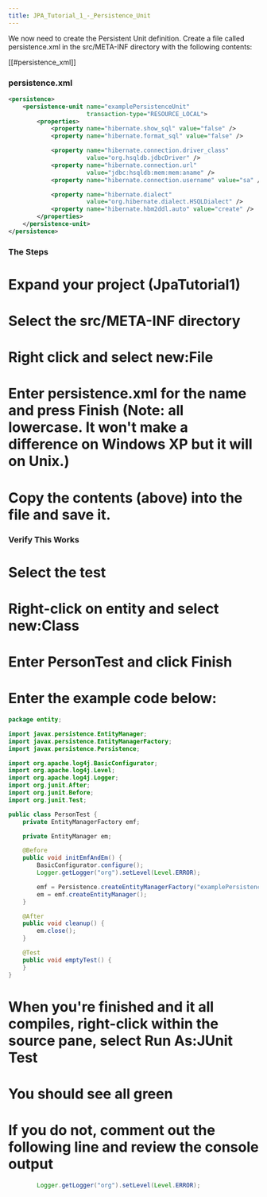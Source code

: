 ```yaml
---
title: JPA_Tutorial_1_-_Persistence_Unit
---
```

We now need to create the Persistent Unit definition. Create a file called persistence.xml in the src/META-INF directory with the following contents:

[[#persistence_xml]]
### persistence.xml
```xml
<persistence>
    <persistence-unit name="examplePersistenceUnit" 
                      transaction-type="RESOURCE_LOCAL">
        <properties>
            <property name="hibernate.show_sql" value="false" />
            <property name="hibernate.format_sql" value="false" />

            <property name="hibernate.connection.driver_class" 
                      value="org.hsqldb.jdbcDriver" />
            <property name="hibernate.connection.url" 
                      value="jdbc:hsqldb:mem:mem:aname" />
            <property name="hibernate.connection.username" value="sa" />

            <property name="hibernate.dialect" 
                      value="org.hibernate.dialect.HSQLDialect" />
            <property name="hibernate.hbm2ddl.auto" value="create" />
        </properties>
    </persistence-unit>
</persistence>
```
### The Steps
# Expand your project (**JpaTutorial1**)
# Select the **src/META-INF** directory
# Right click and select **new:File**
# Enter **persistence.xml** for the name and press **Finish** (Note: all lowercase. It won't make a difference on Windows XP but it will on Unix.)
# Copy the contents (above) into the file and save it.

### Verify This Works
# Select the **test**
# Right-click on **entity** and select **new:Class**
# Enter **PersonTest** and click **Finish**
# Enter the example code below:
```java
package entity;

import javax.persistence.EntityManager;
import javax.persistence.EntityManagerFactory;
import javax.persistence.Persistence;

import org.apache.log4j.BasicConfigurator;
import org.apache.log4j.Level;
import org.apache.log4j.Logger;
import org.junit.After;
import org.junit.Before;
import org.junit.Test;

public class PersonTest {
    private EntityManagerFactory emf;

    private EntityManager em;

    @Before
    public void initEmfAndEm() {
        BasicConfigurator.configure();
        Logger.getLogger("org").setLevel(Level.ERROR);

        emf = Persistence.createEntityManagerFactory("examplePersistenceUnit");
        em = emf.createEntityManager();
    }

    @After
    public void cleanup() {
        em.close();
    }

    @Test
    public void emptyTest() {
    }
}
```

# When you're finished and it all compiles, right-click within the source pane, select **Run As:JUnit Test**
# You should see all green
# If you do not, comment out the following line and review the console output
```java
        Logger.getLogger("org").setLevel(Level.ERROR);
```
